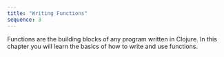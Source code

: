 ```yaml
---
title: "Writing Functions"
sequence: 3
---
```


Functions are the building blocks of any program written in Clojure.
In this chapter you will learn the basics of how to write and use functions.